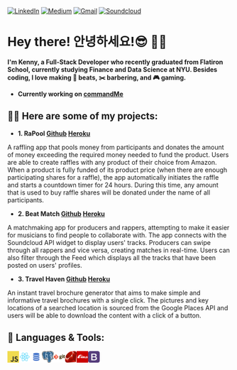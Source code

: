 [![LinkedIn](https://img.shields.io/badge/LinkedIn-0077B5?style=for-the-badge&logo=linkedin&logoColor=white)](https://www.linkedin.com/in/kenny-yoon-23643513a/)
[![Medium](https://img.shields.io/badge/medium-0A0A0A?style=for-the-badge&logo=medium&logoColor=white)](https://healerx97.medium.com/)
[![Gmail](https://img.shields.io/badge/Gmail-D14836?style=for-the-badge&logo=gmail&logoColor=white)](mailto:kenny.yoon@stern.nyu.edu)
[![Soundcloud](https://img.shields.io/badge/SoundCloud-FF3300?style=for-the-badge&logo=soundcloud&logoColor=white)](https://soundcloud.com/ghun-kenny-yoon)

# Hey there! 안녕하세요!😎 🤙🏻

**I'm Kenny,
a Full-Stack Developer who recently graduated from Flatiron School, currently studying Finance and Data Science at NYU.
Besides coding, I love making 🎹 beats, ✂️ barbering, and 🎮 gaming.**
* **Currently working on [commandMe](https://github.com/healerx97/commandMe)**


## 🧑‍💻 Here are some of my projects:
* **1. RaPool [Github](https://github.com/healerx97/RaPool) [Heroku](https://rapool.herokuapp.com/)**

A raffling app that pools money from participants and donates the amount of money exceeding the required money needed to fund the product. Users are able to create raffles with any product of their choice from Amazon. When a product is fully funded of its product price (when there are enough participating shares for a raffle), the app automatically initiates the raffle and starts a countdown timer for 24 hours. During this time, any amount that is used to buy raffle shares will be donated under the name of all participants.
* **2. Beat Match [Github](https://github.com/healerx97/Beat-Match) [Heroku](https://beat-match.herokuapp.com/)**

A matchmaking app for producers and rappers, attempting to make it easier for musicians to find people to collaborate with. The app connects with the Soundcloud API widget to display users' tracks. Producers can swipe through all rappers and vice versa, creating matches in real-time. Users can also filter through the Feed which displays all the tracks that have been posted on users' profiles.
* **3. Travel Haven [Github](https://github.com/healerx97/TravelHaven) [Heroku](https://travelhaven.herokuapp.com/)**

An instant travel brochure generator that aims to make simple and informative travel brochures with a single click. The pictures and key locations of a searched location is sourced from the Google Places API and users will be able to download the content with a click of a button.

## 🔧 Languages & Tools:
<img  align="left" alt="JavaScript" width="26px" src="https://raw.githubusercontent.com/github/explore/80688e429a7d4ef2fca1e82350fe8e3517d3494d/topics/javascript/javascript.png" />
<img  align="left" alt="React" width="26px" src="https://raw.githubusercontent.com/github/explore/80688e429a7d4ef2fca1e82350fe8e3517d3494d/topics/react/react.png" />
<img  align="left" alt="SQL" width="26px" src="https://raw.githubusercontent.com/github/explore/80688e429a7d4ef2fca1e82350fe8e3517d3494d/topics/sql/sql.png" />
<img  align="left" alt="MySQL" width="26px" src="https://raw.githubusercontent.com/github/explore/80688e429a7d4ef2fca1e82350fe8e3517d3494d/topics/postgresql/postgresql.png" />
<img  align="left" alt="Git" width="26px" src="https://raw.githubusercontent.com/github/explore/80688e429a7d4ef2fca1e82350fe8e3517d3494d/topics/git/git.png" />
<img  align="left" alt="Ruby" width="26px" src="https://raw.githubusercontent.com/github/explore/80688e429a7d4ef2fca1e82350fe8e3517d3494d/topics/ruby/ruby.png" />
<img  align="left" alt="Rails" width="26px" src="https://raw.githubusercontent.com/github/explore/80688e429a7d4ef2fca1e82350fe8e3517d3494d/topics/rails/rails.png" />
<img  align="left" alt="Bootstrap" width="26px" src="https://raw.githubusercontent.com/github/explore/80688e429a7d4ef2fca1e82350fe8e3517d3494d/topics/bootstrap/bootstrap.png" />

<!--
**healerx97/healerx97** is a ✨ _special_ ✨ repository because its `README.md` (this file) appears on your GitHub profile.

Here are some ideas to get you started:

- 🔭 I’m currently working on ...
- 🌱 I’m currently learning ...
- 👯 I’m looking to collaborate on ...
- 🤔 I’m looking for help with ...
- 💬 Ask me about ...
- 📫 How to reach me: ...
- 😄 Pronouns: ...
- ⚡ Fun fact: ...
-->
